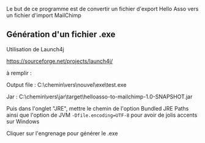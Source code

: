 Le but de ce programme est de convertir un fichier d'export Hello Asso vers un fichier d'import MailChimp

## Génération d'un fichier .exe

Utilisation de Launch4j

https://sourceforge.net/projects/launch4j/

à remplir : 

Output file : C:\chemin\vers\nouvel\exe\test.exe

Jar : C:\chemin\vers\jar\target\helloasso-to-mailchimp-1.0-SNAPSHOT.jar

Puis dans l'onglet "JRE", mettre le chemin de l'option Bundled JRE Paths ainsi que l'option de JVM `-Dfile.encoding=UTF-8` pour avoir de jolis accents sur Windows

Cliquer sur l'engrenage pour générer le .exe